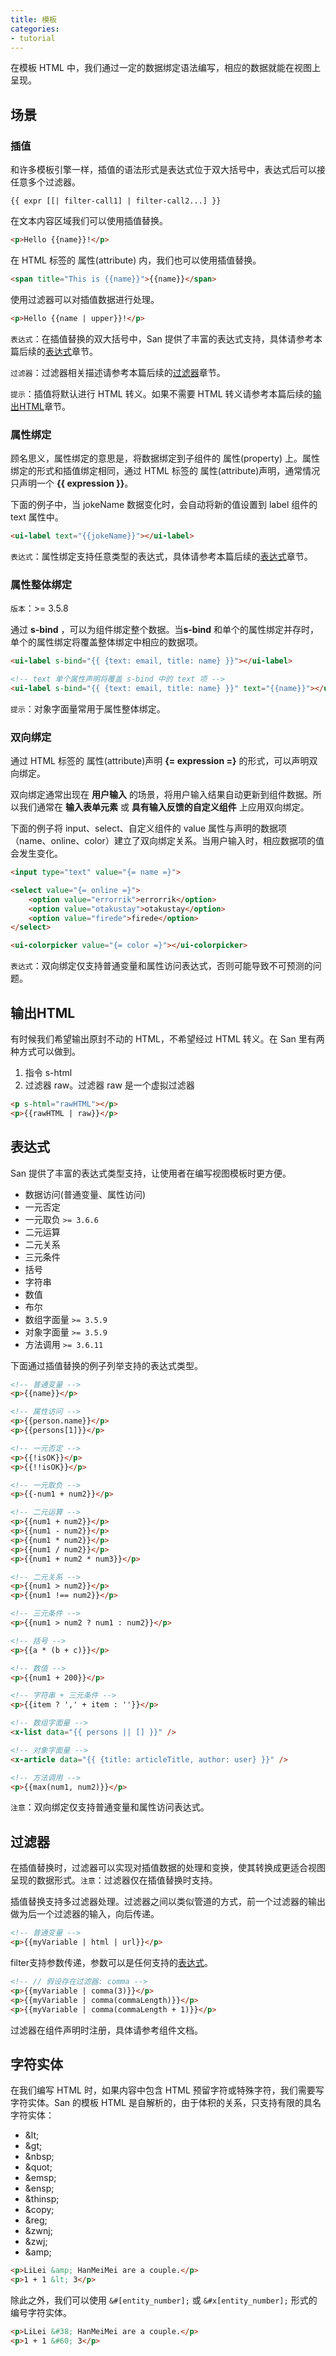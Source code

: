 ```yaml
---
title: 模板
categories:
- tutorial
---
```


在模板 HTML 中，我们通过一定的数据绑定语法编写，相应的数据就能在视图上呈现。


场景
-----

### 插值

和许多模板引擎一样，插值的语法形式是表达式位于双大括号中，表达式后可以接任意多个过滤器。

```
{{ expr [[| filter-call1] | filter-call2...] }}
```


在文本内容区域我们可以使用插值替换。

```html
<p>Hello {{name}}!</p>
```

在 HTML 标签的 属性(attribute) 内，我们也可以使用插值替换。

```html
<span title="This is {{name}}">{{name}}</span>
```

使用过滤器可以对插值数据进行处理。

```html
<p>Hello {{name | upper}}!</p>
```

`表达式`：在插值替换的双大括号中，San 提供了丰富的表达式支持，具体请参考本篇后续的[表达式](#表达式)章节。

`过滤器`：过滤器相关描述请参考本篇后续的[过滤器](#过滤器)章节。


`提示`：插值将默认进行 HTML 转义。如果不需要 HTML 转义请参考本篇后续的[输出HTML](#输出HTML)章节。


### 属性绑定


顾名思义，属性绑定的意思是，将数据绑定到子组件的 属性(property) 上。属性绑定的形式和插值绑定相同，通过 HTML 标签的 属性(attribute)声明，通常情况只声明一个 **{{ expression }}**。

下面的例子中，当 jokeName 数据变化时，会自动将新的值设置到 label 组件的 text 属性中。

```html
<ui-label text="{{jokeName}}"></ui-label>
```


`表达式`：属性绑定支持任意类型的表达式，具体请参考本篇后续的[表达式](#表达式)章节。


### 属性整体绑定

`版本`：>= 3.5.8

通过 **s-bind** ，可以为组件绑定整个数据。当**s-bind** 和单个的属性绑定并存时，单个的属性绑定将覆盖整体绑定中相应的数据项。

```html
<ui-label s-bind="{{ {text: email, title: name} }}"></ui-label>

<!-- text 单个属性声明将覆盖 s-bind 中的 text 项 -->
<ui-label s-bind="{{ {text: email, title: name} }}" text="{{name}}"></ui-label>
```


`提示`：对象字面量常用于属性整体绑定。


### 双向绑定


通过  HTML 标签的 属性(attribute)声明 **{= expression =}** 的形式，可以声明双向绑定。

双向绑定通常出现在 **用户输入** 的场景，将用户输入结果自动更新到组件数据。所以我们通常在 **输入表单元素** 或 **具有输入反馈的自定义组件** 上应用双向绑定。

下面的例子将 input、select、自定义组件的 value 属性与声明的数据项（name、online、color）建立了双向绑定关系。当用户输入时，相应数据项的值会发生变化。

```html
<input type="text" value="{= name =}">

<select value="{= online =}">
    <option value="errorrik">errorrik</option>
    <option value="otakustay">otakustay</option>
    <option value="firede">firede</option>
</select>

<ui-colorpicker value="{= color =}"></ui-colorpicker>
```

`表达式`：双向绑定仅支持普通变量和属性访问表达式，否则可能导致不可预测的问题。


输出HTML
------

有时候我们希望输出原封不动的 HTML，不希望经过 HTML 转义。在 San 里有两种方式可以做到。

1. 指令 s-html
2. 过滤器 raw。过滤器 raw 是一个虚拟过滤器

```html
<p s-html="rawHTML"></p>
<p>{{rawHTML | raw}}</p>
```


表达式
------

San 提供了丰富的表达式类型支持，让使用者在编写视图模板时更方便。

- 数据访问(普通变量、属性访问)
- 一元否定
- 一元取负 `>= 3.6.6`
- 二元运算
- 二元关系
- 三元条件
- 括号
- 字符串
- 数值
- 布尔
- 数组字面量 `>= 3.5.9`
- 对象字面量 `>= 3.5.9`
- 方法调用 `>= 3.6.11`


下面通过插值替换的例子列举支持的表达式类型。

```html
<!-- 普通变量 -->
<p>{{name}}</p>

<!-- 属性访问 -->
<p>{{person.name}}</p>
<p>{{persons[1]}}</p>

<!-- 一元否定 -->
<p>{{!isOK}}</p>
<p>{{!!isOK}}</p>

<!-- 一元取负 -->
<p>{{-num1 + num2}}</p>

<!-- 二元运算 -->
<p>{{num1 + num2}}</p>
<p>{{num1 - num2}}</p>
<p>{{num1 * num2}}</p>
<p>{{num1 / num2}}</p>
<p>{{num1 + num2 * num3}}</p>

<!-- 二元关系 -->
<p>{{num1 > num2}}</p>
<p>{{num1 !== num2}}</p>

<!-- 三元条件 -->
<p>{{num1 > num2 ? num1 : num2}}</p>

<!-- 括号 -->
<p>{{a * (b + c)}}</p>

<!-- 数值 -->
<p>{{num1 + 200}}</p>

<!-- 字符串 + 三元条件 -->
<p>{{item ? ',' + item : ''}}</p>

<!-- 数组字面量 -->
<x-list data="{{ persons || [] }}" />

<!-- 对象字面量 -->
<x-article data="{{ {title: articleTitle, author: user} }}" />

<!-- 方法调用 -->
<p>{{max(num1, num2)}}</p>
```

`注意`：双向绑定仅支持普通变量和属性访问表达式。



过滤器
------

在插值替换时，过滤器可以实现对插值数据的处理和变换，使其转换成更适合视图呈现的数据形式。`注意`：过滤器仅在插值替换时支持。

插值替换支持多过滤器处理。过滤器之间以类似管道的方式，前一个过滤器的输出做为后一个过滤器的输入，向后传递。

```html
<!-- 普通变量 -->
<p>{{myVariable | html | url}}</p>
```

filter支持参数传递，参数可以是任何支持的[表达式](#表达式)。

```html
<!-- // 假设存在过滤器: comma -->
<p>{{myVariable | comma(3)}}</p>
<p>{{myVariable | comma(commaLength)}}</p>
<p>{{myVariable | comma(commaLength + 1)}}</p>
```

过滤器在组件声明时注册，具体请参考组件文档。


字符实体
------

在我们编写 HTML 时，如果内容中包含 HTML 预留字符或特殊字符，我们需要写字符实体。San 的模板 HTML 是自解析的，由于体积的关系，只支持有限的具名字符实体：

- &amp;lt;
- &amp;gt;
- &amp;nbsp;
- &amp;quot;
- &amp;emsp;
- &amp;ensp;
- &amp;thinsp;
- &amp;copy;
- &amp;reg;
- &amp;zwnj;
- &amp;zwj;
- &amp;amp;

```html
<p>LiLei &amp; HanMeiMei are a couple.</p>
<p>1 + 1 &lt; 3</p>
```

除此之外，我们可以使用 `&#[entity_number];` 或 `&#x[entity_number];` 形式的编号字符实体。

```html
<p>LiLei &#38; HanMeiMei are a couple.</p>
<p>1 + 1 &#60; 3</p>
```

